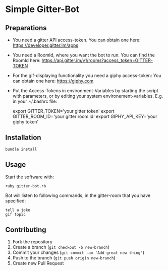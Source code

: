 # Simple Gitter-Bot

## Preparations

- You need a gitter API access-token. You can obtain one here: https://developer.gitter.im/apps
- You need a RoomId, where you want the bot to run. You can find the RoomId here: https://api.gitter.im/v1/rooms?access_token=GITTER-TOKEN
- For the gif-displaying functionality you need a giphy access-token: You can obtain one here:  https://giphy.com
- Put the Access-Tokens in environment-Variables by starting the script with parameters, or by editing your system environement-variables. E.g. in your ~/.bashrc file:

    export GITTER_TOKEN='your gitter token'
    export GITTER_ROOM_ID='your gitter room id'
    export GIPHY_API_KEY='your giphy token'


## Installation

    bundle install

## Usage

Start the software with:

    ruby gitter-bot.rb

Bot will listen to following commands, in the gitter-room that you have specified:

    tell a joke
    gif topic


## Contributing

1. Fork the repository
2. Create a branch (`git checkout -b new-branch`)
3. Commit your changes (`git commit -am 'Add great new thing'`)
4. Push to the branch (`git push origin new-branch`)
5. Create new Pull Request
